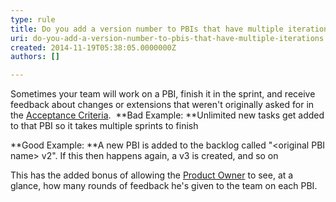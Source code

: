 ```yaml
---
type: rule
title: Do you add a version number to PBIs that have multiple iterations
uri: do-you-add-a-version-number-to-pbis-that-have-multiple-iterations
created: 2014-11-19T05:38:05.0000000Z
authors: []

---
```


 Sometimes your team will work on a PBI, finish it in the sprint, and receive​ feedback about changes or extensions that weren't originally asked for in the [Acceptance Criteria](/do-your-user-stories-include-acceptance-criteria-%28aka-never-assume-automatic-gold-plating%29).  
**​Bad Example: **Unlimited new tasks get added to that PBI so it takes multiple sprints to finish

**Good Example: **A new PBI is added to the backlog called "&lt;original PBI name&gt; v2". If this then happens again, a v3 is created, and so on

This has the added bonus of allowing the [Product Owner](/rules-to-better-product-owners) to see, at a glance, how many rounds of feedback he's given to the team on each PBI.

